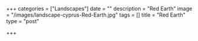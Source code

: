 +++
categories = ["Landscapes"]
date = ""
description = "Red Earth"
image = "/images/landscape-cyprus-Red-Earth.jpg"
tags = []
title = "Red Earth"
type = "post"

+++
